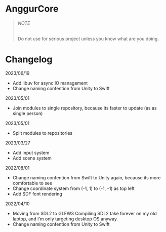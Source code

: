 # AnggurCore

> ###### NOTE
> Do not use for serious project unless you know what are you doing.

# Changelog
2023/06/19
- Add libuv for async IO management
- Change naming confention from Unity to Swift

2023/05/01
- Join modules to single repository, because its faster to update (as as single person)

2023/05/01
- Split modules to repositories

2023/03/27
- Add input system
- Add scene system

2022/08/01
- Change naming confention from Swift to Unity again, because its more comfortable to see
- Change coordinate system from (-1, 1) to (-1, -1) as top left
- Add SDF font rendering

2022/04/10
- Moving from SDL2 to GLFW3
  Compiling SDL2 take forever on my old laptop, and I'm only targeting desktop OS anyway.
- Change naming confention from Unity to Swift

